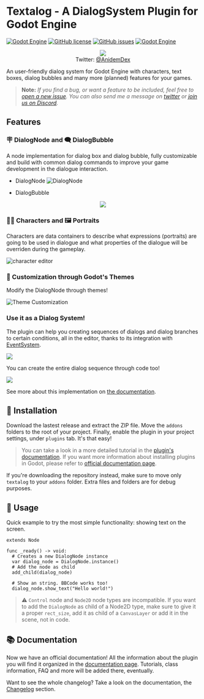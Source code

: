 # Textalog - A DialogSystem Plugin for Godot Engine
[![Godot Engine](https://img.shields.io/badge/Godot%20Engine-Plugin-blue?style=flat-square&logo=godot-engine&logoColor=white&logoWidth=20)]() [![GitHub license](https://img.shields.io/github/license/AnidemDex/Godot-DialogPlugin?style=flat-square)](https://github.com/AnidemDex/Godot-DialogPlugin/blob/main/LICENSE)
[![GitHub issues](https://img.shields.io/github/issues/AnidemDex/Godot-DialogPlugin?style=flat-square)](https://github.com/AnidemDex/Godot-DialogPlugin/issues)
[![Godot Engine](https://img.shields.io/badge/Version-1.0-Green?style=flat-square)](https://github.com/AnidemDex/Godot-DialogPlugin/releases/tag/v1.0)

<p align="center">
  <a href="https://twitter.com/anidemdex" target="_blank"><img src="https://raw.githubusercontent.com/AnidemDex/Godot-DialogPlugin/main/.images/banner_animation.gif"></a><br/>
  Twitter: <a href="https://twitter.com/anidemdex" target="_blank">@AnidemDex</a>
</p>

An user-friendly dialog system for Godot Engine with characters, text boxes, dialog bubbles and many more (planned) features for your games. 

> **Note:** _If you find a bug, or want a feature to be included, feel free to [open a new issue](https://github.com/AnidemDex/Godot-DialogPlugin/issues/new). You can also send me a message on [twitter](https://twitter.com/anidemdex) or [join us on Discord](https://discord.gg/83YgrKgSZX)._

## Features
### 🪧 DialogNode and 🗨️ DialogBubble
A node implementation for dialog box and dialog bubble, fully customizable and build with common dialog commands to improve your game development in the dialogue interaction.

- DialogNode
![DialogNode](./docs/.gitbook/assets/dialog_box_example_1.png)

- DialogBubble
<p align="center">
  <img src="./docs/.gitbook/assets/dialog_bubble_example_1.png">
</p>

### 🐱‍👤 Characters and 🖼️ Portraits
Characters are data containers to describe what expressions (portraits) are going to be used in dialogue and what properties of the dialogue will be overriden during the gameplay.

![character editor](./docs/.gitbook/assets/character_example1.png)

### 🎨 Customization through Godot's Themes
Modify the DialogNode through themes!

![Theme Customization](./docs/.gitbook/assets/theme_customization.gif)

### Use it as a Dialog System!
The plugin can help you creating sequences of dialogs and dialog branches to certain conditions, all in the editor, thanks to its integration with [EventSystem](https://github.com/AnidemDex/Godot-EventSystem).

![](docs/.gitbook/assets/event_system_example1.png)

You can create the entire dialog sequence through code too!

![](docs/.gitbook/assets/event_system_example2.png)

See more about this implementation on [the documentation](#).

## 🚩 Installation

Download the lastest release and extract the ZIP file. Move the `addons` folders to the root of your project. Finally, enable the plugin in your project settings, under `plugins` tab. It's that easy!

> You can take a look in a more detailed tutorial in the [plugin's documentation](https://godotplugins.gitbook.io/textalog/getting-started/installation).
If you want more information about installing plugins in Godot, please refer to [official documentation page](https://docs.godotengine.org/en/stable/tutorials/plugins/editor/installing_plugins.html).

If you're downloading the repository instead, make sure to move only `textalog` to your `addons` folder. Extra files and folders are for debug purposes.

## 🧵 Usage
Quick example to try the most simple functionality: showing text on the screen.
```gdscript
extends Node

func _ready() -> void:
  # Creates a new DialogNode instance
  var dialog_node = DialogNode.instance()
  # Add the node as child
  add_child(dialog_node)

  # Show an string. BBCode works too!
  dialog_node.show_text("Hello world!")
```

> ⚠️ `Control` node and `Node2D` node types are incompatible. If you want to add the `DialogNode` as child of a Node2D type, make sure to give it a proper `rect_size`, add it as child of a `CanvasLayer` or add it in the scene, not in code.

## 📚 Documentation

Now we have an official documentation! All the information about the plugin you will find it organized in the [documentation page](https://godotplugins.gitbook.io/textalog/). Tutorials, class information, FAQ and more will be added there, eventually.

Want to see the whole changelog? Take a look on the documentation, the [Changelog](https://anidemdex.gitbook.io/godot-dialog-plugin/changelog) section.